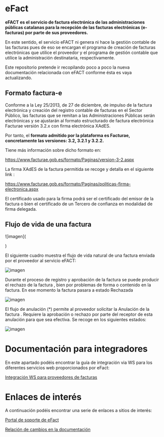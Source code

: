 # eFact

__eFACT es el servicio de factura electrónica de las administraciones públicas catalanas para la recepción de las facturas electrónicas (e-facturas) por parte de sus proveedores.__

En este sentido, el servicio eFACT ni genera ni hace la gestión contable de las facturas pues de eso se encargan el programa de creación de facturas electrónicas que utilice el proveedor y el programa de gestión contable que utilice la administración destinataria, respectivamente.

Este repositorio pretende ir recopilando poco a poco la nueva documentación relacionada con eFACT conforme ésta es vaya actualizando.

## Formato factura-e 

Conforme a la Ley 25/2013, de 27 de diciembre, de impulso de la factura electrónica y creación del registro  contable de facturas en el Sector Público, las facturas que se remitan a las Administraciones Públicas serán electrónicas y se ajustarán al formato estructurado de factura electrónica Facturae versión 3.2.x con firma electrónica XAdES.

Por tanto, el __formato admitido por la plataforma es Facturae, concretamente las versiones: 3.2, 3.2.1 y 3.2.2.__

Tiene más información sobre dicho formato en: 

https://www.facturae.gob.es/formato/Paginas/version-3-2.aspx

La firma XAdES de la factura permitida se recoge  y detalla en el siguiente link :

https://www.facturae.gob.es/formato/Paginas/politicas-firma-electronica.aspx

El certificado usado para la firma podrá ser el certificado del emisor de la factura o bien el certificado de un Tercero de confianza en modalidad de firma delegada. 

## Flujo de vida de una factura

![imagen]( 


	
)

El siguiente cuadro muestra el flujo de vida natural de una factura enviada por el proveedor al servicio eFACT:

![imagen](https://user-images.githubusercontent.com/92558339/144376089-99c88b13-db66-4852-87b5-241a094f48db.png)

Durante el proceso de registro y aprobación de la factura se puede producir el rechazo de la factura , bien por problemas de forma o contenido en la factura. En ese momento la factura pasara a estado Rechazada

![imagen](https://user-images.githubusercontent.com/92558339/144376363-40f51289-9811-4bd0-8351-9d78aae217bf.png)

El flujo de anulación   (*) permite al proveedor solicitar la Anulación de la factura . Requiere la aprobación o rechazo por parte del receptor de esta anulación para que sea efectiva. Se recoge en los siguientes estados: 

![imagen](https://user-images.githubusercontent.com/92558339/144376650-5218c943-5bb0-4294-8046-ec862fbfa4d7.png)
 
# Documentación para integradores

En este apartado podéis encontrar la guía de integración via WS para los diferentes servicios web proporcionados por eFact:

[Integración WS para proveedores de facturas](/ws-proveedores/README.md)

# Enlaces de interés

A continuación podéis encontrar una serie de enlaces a sitios de interés:

[Portal de soporte de eFact](https://www.aoc.cat/portal-suport/efact-empreses-base-coneixement/)

[Relación de cambios en la documentación](/CHANGELOG.md)
